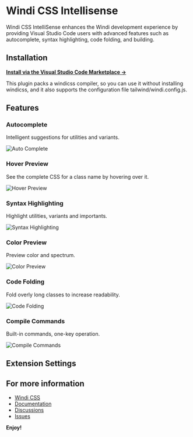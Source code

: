 # Windi CSS Intellisense

Windi CSS IntelliSense enhances the Windi development experience by providing Visual Studio Code users with advanced features such as autocomplete, syntax highlighting, code folding, and building.

## Installation

**[Install via the Visual Studio Code Marketplace →](https://marketplace.visualstudio.com/items?itemName=voorjaar.windicss-intellisense)**

This plugin packs a windicss compiler, so you can use it without installing windicss, and it also supports the configuration file tailwind/windi.config.js.

## Features

### Autocomplete

Intelligent suggestions for utilities and variants.

<img src="https://github.com/windicss/windicss-intellisense/blob/main/screenshots/completion.png" alt="Auto Complete"/>

### Hover Preview

See the complete CSS for a class name by hovering over it.

<img src="https://github.com/windicss/windicss-intellisense/blob/main/screenshots/hover.png" alt="Hover Preview"/>

### Syntax Highlighting

Highlight utilities, variants and importants.

<img src="https://github.com/windicss/windicss-intellisense/blob/main/screenshots/highlight.png" alt="Syntax Highlighting"/>

### Color Preview

Preview color and spectrum.

<img src="https://github.com/windicss/windicss-intellisense/blob/main/screenshots/color.png" alt="Color Preview"/>

### Code Folding

Fold overly long classes to increase readability.

<img src="https://github.com/windicss/windicss-intellisense/blob/main/screenshots/highlight.png" alt="Code Folding"/>

### Compile Commands

Built-in commands, one-key operation.

<img src="https://github.com/windicss/windicss-intellisense/blob/main/screenshots/commands.png" alt="Compile Commands"/>

## Extension Settings

## For more information

* [Windi CSS](https://github.com/windicss/windicss)
* [Documentation](https://windicss.netlify.app/)
* [Discussions](https://github.com/windicss/windicss/discussions)
* [Issues](https://github.com/windicss/windicss-intellisense)

**Enjoy!**
